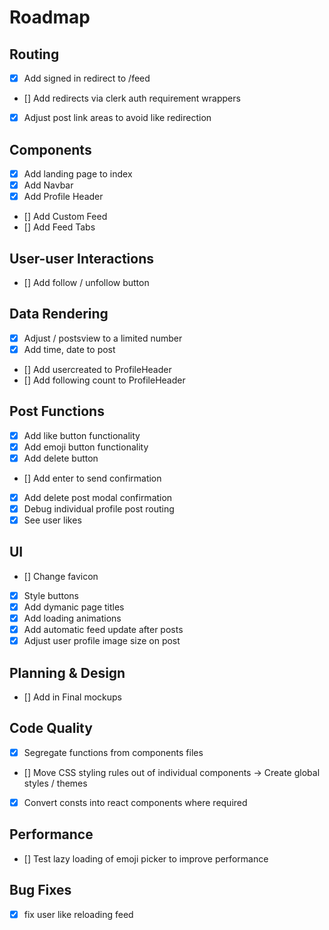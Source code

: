 # Roadmap


## Routing 

- [x] Add signed in redirect to /feed
- []  Add redirects via clerk auth requirement wrappers
- [x]  Adjust post link areas to avoid like redirection

## Components

- [x] Add landing page to index
- [x] Add Navbar
- [x] Add Profile Header
- [] Add Custom Feed
- [] Add Feed Tabs

## User-user Interactions

- [] Add follow / unfollow button 


## Data Rendering 

- [x] Adjust / postsview to a limited number 
- [x] Add time, date to post
- [] Add usercreated to ProfileHeader
- [] Add following count to ProfileHeader

## Post Functions 

- [x] Add like button functionality
- [x] Add emoji button functionality
- [x] Add delete button
- [] Add enter to send confirmation
- [x] Add delete post modal confirmation
- [x] Debug individual profile post routing
- [x] See user likes 

## UI

- [] Change favicon 
- [x] Style buttons 
- [x] Add dymanic page titles
- [x] Add loading animations 
- [x] Add automatic feed update after posts
- [x] Adjust user profile image size on post 

## Planning & Design 

- [] Add in Final mockups



## Code Quality 

- [x] Segregate functions from components files 
- [] Move CSS styling rules out of individual components -> Create global styles / themes
- [x] Convert consts into react components where required

## Performance 

- [] Test lazy loading of emoji picker to improve performance 


## Bug Fixes

- [x] fix user like reloading feed 